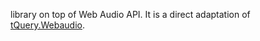library on top of Web Audio API.
It is a direct adaptation of
[tQuery.Webaudio](http://learningthreejs.com/blog/2012/03/20/sounds-for-more-realistic-3d/).